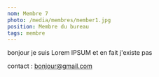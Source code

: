 ```yaml
---
nom: Membre 7
photo: /media/membres/member1.jpg
position: Membre du bureau
tags: membre
---
```


bonjour je suis Lorem IPSUM et en fait j'existe pas

contact : bonjour@gmail.com